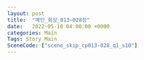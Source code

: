 ```yaml
---
layout: post
title:  "메인_회상_013~028장"
date:   2022-05-10 04:00:00 +0000
categories: Main
Tags: Story Main
SceneCode: ["scene_skip_cp013-028_q1_s10"]
---
```

